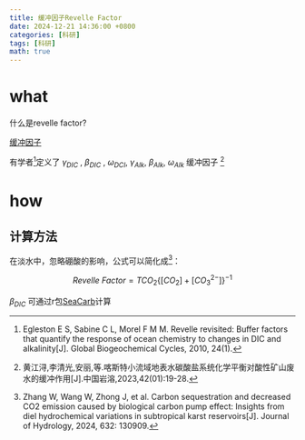 ```yaml
---
title: 缓冲因子Revelle Factor
date: 2024-12-21 14:36:00 +0800
categories: [科研]
tags: [科研]
math: true
---
```

# what
什么是revelle factor?

[缓冲因子](https://www.zgbk.com/ecph/words?SiteID=1&ID=525082)

有学者[^footnote]定义了
   $\gamma_{DIC}$ , $\beta_{DIC}$ , $\omega_{DCI}$, $\gamma_{Alk}$, $\beta_{Alk}$, $\omega_{Alk}$
缓冲因子
[^fn-nth-2]

# how
## 计算方法
在淡水中，忽略硼酸的影响，公式可以简化成[^fn-nth-3]：


$$ Revelle\ Factor = TCO_2  \{ [CO_2]  + [CO_3^{2-}]  \}^{-1} $$

$\beta_{DIC}$ 可通过r包[SeaCarb](https://cran.r-project.org/web/packages/seacarb/index.html)计算

[^footnote]:Egleston E S, Sabine C L, Morel F M M. Revelle revisited: Buffer factors that quantify the response of ocean chemistry to changes in DIC and alkalinity[J]. Global Biogeochemical Cycles, 2010, 24(1).
[^fn-nth-2]:黄江浔,李清光,安丽,等.喀斯特小流域地表水碳酸盐系统化学平衡对酸性矿山废水的缓冲作用[J].中国岩溶,2023,42(01):19-28.
[^fn-nth-3]:Zhang W, Wang W, Zhong J, et al. Carbon sequestration and decreased CO2 emission caused by biological carbon pump effect: Insights from diel hydrochemical variations in subtropical karst reservoirs[J]. Journal of Hydrology, 2024, 632: 130909.
